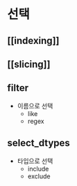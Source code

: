 # 선택
## [[indexing]]
## [[slicing]]

## filter
* 이름으로 선택
	* like
	* regex
## select_dtypes
* 타입으로 선택
	* include
	* exclude